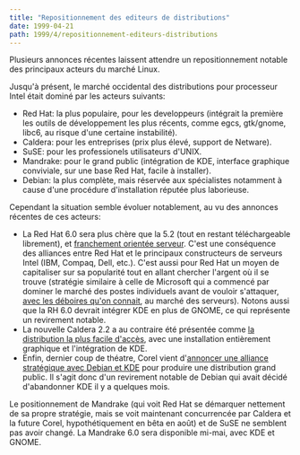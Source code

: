 ```yaml
---
title: "Repositionnement des editeurs de distributions"
date: 1999-04-21
path: 1999/4/repositionnement-editeurs-distributions
---
```


<P>Plusieurs annonces récentes laissent attendre un repositionnement
notable des principaux acteurs du marché Linux.</P>

<P>Jusqu'à présent, le marché occidental des distributions pour processeur
Intel était dominé par les acteurs suivants:</P>

<UL>

<LI>Red Hat: la plus populaire, pour les developpeurs (intégrait la
première les outils de développement les plus récents, comme egcs,
gtk/gnome, libc6, au risque d'une certaine instabilité).
<LI>Caldera: pour les entreprises (prix plus élevé, support de Netware).
<LI>SuSE: pour les professionels utilisateurs d'UNIX.
<LI>Mandrake: pour le grand public (intégration de KDE, interface
graphique conviviale, sur une base Red Hat, facile à installer).
<LI>Debian: la plus complète, mais réservée aux spécialistes notamment à
cause d'une procédure d'installation réputée plus laborieuse.
</UL>

<P>Cependant la situation semble évoluer notablement, au vu des annonces
récentes de ces acteurs:</P>

<UL>

<LI>La Red Hat 6.0 sera plus chère que la 5.2 (tout en restant
téléchargeable librement), et <A HREF="http://www.linux-center.org/cgi-bin/nph-r?i=602">franchement
orientée serveur</A>. C'est une conséquence des alliances entre Red Hat
et le principaux constructeurs de serveurs Intel (IBM, Compaq, Dell, etc.).
C'est aussi pour Red Hat un moyen de capitaliser sur sa popularité tout
en allant chercher l'argent où il se trouve (stratégie similaire à
celle de Microsoft qui a commencé par dominer le marché des postes
individuels avant de vouloir s'attaquer, <A HREF="http://www.linux-center.org/cgi-bin/nph-r?i=607">avec les
déboires qu'on connait</A>, au marché des serveurs). Notons aussi que la
RH 6.0 devrait intégrer KDE en plus de GNOME, ce qui représente un
revirement notable.
<LI>La nouvelle Caldera 2.2 a au contraire été présentée comme <A HREF="http://www.linuxworld.com/linuxworld/lw-1999-04/lw-04-penguin3.html">la
distribution la plus facile d'accès</A>, avec une installation
entièrement graphique et l'intégration de KDE.
<LI>Enfin, dernier coup de théatre, Corel vient d'<A HREF="http://www.linux-center.org/cgi-bin/nph-r?i=608">annoncer
une alliance stratégique avec Debian et KDE</A> pour produire une
distribution grand public. Il s'agit donc d'un revirement notable de
Debian qui avait décidé d'abandonner KDE il y a quelques mois.
</UL>

<P>Le positionnement de Mandrake (qui voit Red Hat se démarquer nettement
de sa propre stratégie, mais se voit maintenant concurrencée par Caldera
et la future Corel, hypothétiquement en bêta en août) et de SuSE ne
semblent pas avoir changé.  La Mandrake 6.0 sera disponible mi-mai,
avec KDE et GNOME.
</P>


